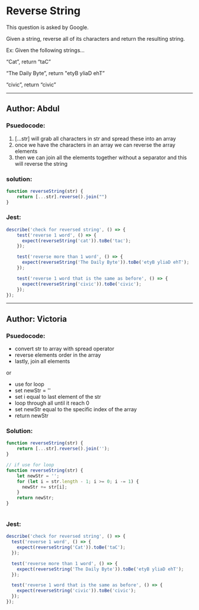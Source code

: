 # Reverse String

This question is asked by Google. 

Given a string, reverse all of its characters and return the resulting string.

Ex: Given the following strings...

“Cat”, return “taC”

“The Daily Byte”, return "etyB yliaD ehT”

“civic”, return “civic”


---

## Author: Abdul

### Psuedocode:

1. [...str] will grab all characters in str and spread these into an array
2. once we have the characters in an array we can reverse the array elements
3. then we can join all the elements together without a separator and this will reverse the string

### solution:

```js
function reverseString(str) {
    return [...str].reverse().join("")
}
```

### Jest:

```js
describe('check for reversed string', () => {
    test('reverse 1 word', () => {
      expect(reverseString('cat')).toBe('tac');
    });

    test('reverse more than 1 word', () => {
      expect(reverseString('The Daily Byte')).toBe('etyB yliaD ehT');
    });

    test('reverse 1 word that is the same as before', () => {
      expect(reverseString('civic')).toBe('civic');
    });
});
```

---
## Author: Victoria

### Psuedocode:

- convert str to array with spread operator
- reverse elements order in the array
- lastly, join all elements

or 
- use for loop
- set newStr = ''
- set i equal to last element of the str
- loop through all until it reach 0
- set newStr equal to the specific index of the array
- return newStr

### Solution:

```js
function reverseString(str) {
    return [...str].reverse().join('');
}

// if use for loop
function reverseString(str) {
    let newStr = '';
    for (let i = str.length - 1; i >= 0; i -= 1) {
      newStr += str[i];
    }
    return newStr;
}
  
```

### Jest:

```js
describe('check for reversed string', () => {
  test('reverse 1 word', () => {
    expect(reverseString('Cat')).toBe('taC');
  });

  test('reverse more than 1 word', () => {
    expect(reverseString('The Daily Byte')).toBe('etyB yliaD ehT');
  });

  test('reverse 1 word that is the same as before', () => {
    expect(reverseString('civic')).toBe('civic');
  });
});
```